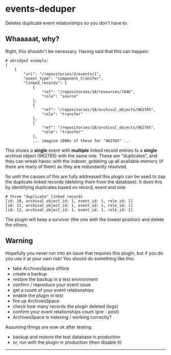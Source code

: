 # events-deduper

Deletes duplicate event relationships so you don't have to.

## Whaaaaat, why?

Right, this shouldn't be necessary. Having said that this can happen:

```
# abridged example:
[
    {
        "uri": "/repositories/2/events/1",
        "event_type": "component_transfer",
        "linked_records": [
            {
                "ref": "/repositories/18/resources/7046",
                "role": "source"
            },
            {
                "ref": "/repositories/18/archival_objects/962765",
                "role": "transfer"
            },
            {
                "ref": "/repositories/18/archival_objects/962765",
                "role": "transfer"
            },
            ... imagine 1000s of these for "962765" ...
```

This shows a __single__ event with __multiple__ linked record entries
to a __single__ archival object (962765) with the same role. These are
"duplicates", and they can wreak havoc with the indexer, gobbling
up all available memory (if there are many of them) as they are
redundantly resolved.

So until the causes of this are fully addressed this plugin can be used
to zap the duplicate linked records (deleting them from the database).
It does this by identifying duplicates based on record, event and role:

```
# three "duplicate" linked records
[id: 10, archival_object_id: 1, event_id: 1, role_id: 1]
[id: 11, archival_object_id: 1, event_id: 1, role_id: 1]
[id: 12, archival_object_id: 1, event_id: 1, role_id: 1]
```

The plugin will keep a survivor (the one with the lowest position) and
delete the others.

## Warning

Hopefully you never run into an issue that requires this plugin, but if
you do you use it at your own risk! You should do something like this:

- take ArchivesSpace offline
- create a backup
- restore the backup in a test environment
- confirm / reproduce your event issue
- get a count of your event relationships
- enable the plugin in test
- fire up ArchivesSpace
- check how many records the plugin deleted (logs)
- confirm your event relationships count (pre - post)
- ArchivesSpace is indexing / working correctly?

Assuming things are now ok after testing:

- backup and restore the test database in production
- or, run with the plugin in production (then disable it)

---